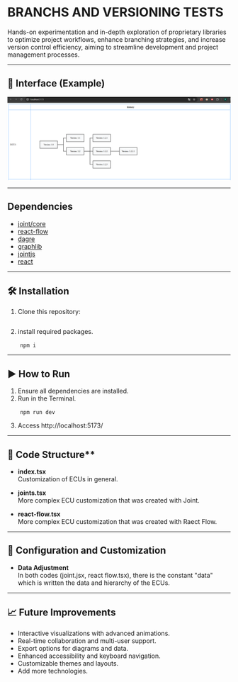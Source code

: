 # BRANCHS AND VERSIONING TESTS

Hands-on experimentation and in-depth exploration of proprietary libraries to optimize project workflows, enhance branching strategies, and increase version control efficiency, aiming to streamline development and project management processes.

---

## 📸 Interface (Example)

![screenshot](./public/Interface_example.png)  

---

## Dependencies

- [joint/core](https://www.jointjs.com/)
- [react-flow](https://reactflow.dev/)
- [dagre](https://github.com/dagrejs/dagre)
- [graphlib](https://github.com/dagrejs/graphlib)
- [jointjs](https://www.jointjs.com/)
- [react](https://reactjs.org/)
<!-- - [gojs@](https://gojs.net/) -->
<!-- - [gojs-react@](https://github.com/NorthwoodsSoftware/gojs-react) -->


<!-- ### Development
@eslint/js@^9.21.0  # https://eslint.org/
@types/dagre@^0.7.52  # https://www.npmjs.com/package/@types/dagre
@types/graphlib@^2.1.12  # https://www.npmjs.com/package/@types/graphlib
@types/jointjs@^2.0.0  # https://www.npmjs.com/package/@types/jointjs
@types/react@^19.0.12  # https://www.npmjs.com/package/@types/react
@types/react-dom@^19.0.4  # https://www.npmjs.com/package/@types/react-dom
@vitejs/plugin-react@^4.3.4  # https://www.npmjs.com/package/@vitejs/plugin-react
eslint@^9.21.0  # https://eslint.org/
eslint-plugin-react-hooks@^5.1.0  # https://www.npmjs.com/package/eslint-plugin-react-hooks
eslint-plugin-react-refresh@^0.4.19  # https://www.npmjs.com/package/eslint-plugin-react-refresh
globals@^15.15.0  # https://www.npmjs.com/package/globals
typescript@~5.7.2  # https://www.typescriptlang.org/
typescript-eslint@^8.24.1  # https://www.npmjs.com/package/typescript-eslint
vite@^6.2.0  # https://vitejs.dev/ -->

---

## 🛠️ Installation

1.  Clone this repository:

```
```

2. install required packages.

```
    npm i
```

---

## ▶️ How to Run

1. Ensure all dependencies are installed.
2. Run in the Terminal.
```
    npm run dev
```
3. Access http://localhost:5173/

---

## 📂 Code Structure**

- **index.tsx**  
      Customization of ECUs in general.

- **joints.tsx**  
      More complex ECU customization that was created with Joint.

- **react-flow.tsx**  
      More complex ECU customization that was created with Raect Flow.

---

## 🔧 Configuration and Customization

- **Data Adjustment**  
      In both codes (joint.jsx, react flow.tsx), there is the constant "data" which is written the data and hierarchy of the ECUs.

---

## 📈 Future Improvements
- Interactive visualizations with advanced animations.
- Real-time collaboration and multi-user support.
- Export options for diagrams and data.
- Enhanced accessibility and keyboard navigation.
- Customizable themes and layouts.
- Add more technologies.
